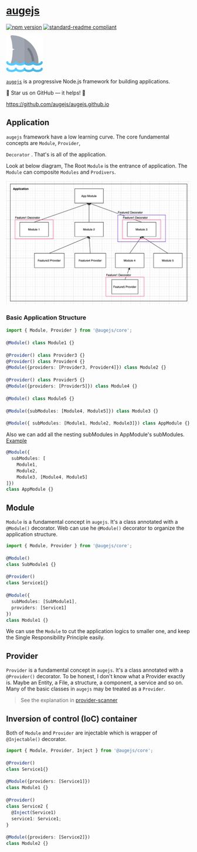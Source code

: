# [augejs](https://github.com/augejs/augejs.github.io)

[![npm version](https://badge.fury.io/js/%40augejs%2Fcore.svg)](https://www.npmjs.com/package/@augejs/core) [![standard-readme compliant](https://img.shields.io/badge/readme%20style-standard-brightgreen.svg?style=flat-square)](https://github.com/RichardLitt/standard-readme)

<img height="100px" src="../../docs/assets/logo.svg">

[`augejs`](https://github.com/augejs/augejs.github.io) is a progressive Node.js framework for building applications.

:star2: Star us on GitHub — it helps! :clap:

https://github.com/augejs/augejs.github.io

## Application

`augejs` framework have a low learning curve. The core fundamental concepts are `Module`,  `Provider`,

`Decorator` . That's is all of the application.

Look at below diagram,  The Root `Module` is the entrance of application. The  `Module` can composite `Modules` and `Prodivers`. 

![application](../../docs/assets/application-structure.png)

### Basic Application  Structure

```ts
import { Module, Provider } from '@augejs/core';

@Module() class Module1 {}

@Provider() class Provider3 {}
@Provider() class Provider4 {}
@Module({providers: [Provider3, Provider4]}) class Module2 {}

@Provider() class Provider5 {}
@Module({providers: [Provider5]}) class Module4 {}

@Module() class Module5 {}

@Module({subModules: [Module4, Module5]}) class Module3 {}

@Module({ subModules: [Module1, Module2, Module3]}) class AppModule {}
```

Also we can add all the nesting subModules in AppModule's subModules. [Example](https://github.com/augejs/provider-scanner/blob/e0a645adfe5ca0245a38aa8cb8f0bd54fd2a9a1e/src/metadata/ParentMetadata.test.ts#L84)

```ts
@Module({ 
  subModules: [
    Module1,
    Module2,
    Module3, [Module4, Module5]
]})
class AppModule {}
```

## Module

`Module` is a fundamental concept in `augejs`. It's a class annotated with a `@Module()` decorator. Web can use he `@Module()` decorator to organize the application structure.

```ts
import { Module, Provider } from '@augejs/core';

@Module()
class SubModule1 {}

@Provider()
class Service1{}

@Module({
  subModules: [SubModule1],
  providers: [Service1]
})
class Module1 {}
```

We can use the `Module` to cut the application logics to smaller one, and keep the Single Responsibility Principle easily.

## Provider

`Provider` is a fundamental concept in `augejs`.  It's a class annotated with a `@Provider()` decorator. To be honest, I don't know what a Provider exactly is. Maybe an Entity, a File, a structure, a component, a service and so on. Many of the basic classes in `augejs` may be treated as a `Provider`.

> See the explanation in [provider-scanner](https://github.com/augejs/provider-scanner#what-is-a-provider)

## Inversion of control (IoC) container

Both of `Module` and `Provider` are injectable which is wrapper of `@Injectable()` decorator.

```ts
import { Module, Provider, Inject } from '@augejs/core';

@Provider()
class Service1{}

@Module({providers: [Service1]})
class Module1 {}

@Provider()
class Service2 {
  @Inject(Service1)
  service1: Service1;
}

@Module({providers: [Service2]})
class Module2 {}
```
